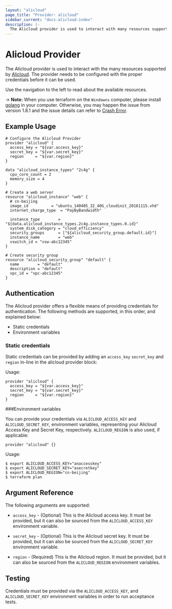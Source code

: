 ```yaml
---
layout: "alicloud"
page_title: "Provider: alicloud"
sidebar_current: "docs-alicloud-index"
description: |-
  The Alicloud provider is used to interact with many resources supported by Alicloud. The provider needs to be configured with the proper credentials before it can be used.
---
```


# Alicloud Provider

The Alicloud provider is used to interact with the
many resources supported by [Alicloud](https://www.aliyun.com). The provider needs to be configured
with the proper credentials before it can be used.

Use the navigation to the left to read about the available resources.

-> **Note:** When you use terraform on the `Windowns` computer, please install [golang](https://golang.org/dl/) in your computer.
Otherwise, you may happen the issue from version 1.8.1 and the issue details can refer to [Crash Error](https://github.com/alibaba/terraform-provider/issues/469).


## Example Usage

```hcl
# Configure the Alicloud Provider
provider "alicloud" {
  access_key = "${var.access_key}"
  secret_key = "${var.secret_key}"
  region     = "${var.region}"
}

data "alicloud_instance_types" "2c4g" {
  cpu_core_count = 2
  memory_size = 4
}

# Create a web server
resource "alicloud_instance" "web" {
  # cn-beijing
  image_id          = "ubuntu_140405_32_40G_cloudinit_20161115.vhd"
  internet_charge_type  = "PayByBandwidth"

  instance_type        = "${data.alicloud_instance_types.2c4g.instance_types.0.id}"
  system_disk_category = "cloud_efficiency"
  security_groups      = ["${alicloud_security_group.default.id}"]
  instance_name        = "web"
  vswitch_id = "vsw-abc12345"
}

# Create security group
resource "alicloud_security_group" "default" {
  name        = "default"
  description = "default"
  vpc_id = "vpc-abc12345"
}
```

## Authentication

The Alicloud provider offers a flexible means of providing credentials for authentication.
The following methods are supported, in this order, and explained below:

- Static credentials
- Environment variables

### Static credentials ###

Static credentials can be provided by adding an `access_key` `secret_key` and `region` in-line in the
alicloud provider block:

Usage:

```hcl
provider "alicloud" {
  access_key = "${var.access_key}"
  secret_key = "${var.secret_key}"
  region     = "${var.region}"
}
```


###Environment variables

You can provide your credentials via `ALICLOUD_ACCESS_KEY` and `ALICLOUD_SECRET_KEY`,
environment variables, representing your Alicloud Access Key and Secret Key, respectively.
`ALICLOUD_REGION` is also used, if applicable:

```hcl
provider "alicloud" {}
```

Usage:

```shell
$ export ALICLOUD_ACCESS_KEY="anaccesskey"
$ export ALICLOUD_SECRET_KEY="asecretkey"
$ export ALICLOUD_REGION="cn-beijing"
$ terraform plan
```


## Argument Reference

The following arguments are supported:

* `access_key` - (Optional) This is the Alicloud access key. It must be provided, but
  it can also be sourced from the `ALICLOUD_ACCESS_KEY` environment variable.

* `secret_key` - (Optional) This is the Alicloud secret key. It must be provided, but
  it can also be sourced from the `ALICLOUD_SECRET_KEY` environment variable.

* `region` - (Required) This is the Alicloud region. It must be provided, but
  it can also be sourced from the `ALICLOUD_REGION` environment variables.


## Testing

Credentials must be provided via the `ALICLOUD_ACCESS_KEY`, and `ALICLOUD_SECRET_KEY` environment variables in order to run acceptance tests.
